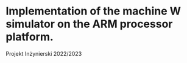 # Implementation of the machine W simulator on the ARM processor platform.

Projekt Inżynierski 2022/2023
